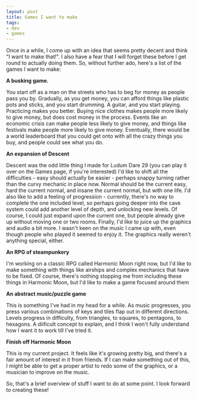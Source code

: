 ```yaml
---
layout: post
title: Games I want to make
tags:
- dev
- games
---
```

Once in a while, I come up with an idea that seems pretty decent and think "I want to make that!".
I also have a fear that I will forget these before I get round to actually doing them.
So, without further ado, here's a list of the games I want to make:

**A busking game.**

You start off as a man on the streets who has to beg for money as people pass you by.
Gradually, as you get money, you can afford things like plastic pots and sticks, and you start drumming. A guitar, and you start playing.
Practicing makes you better.
Buying nice clothes makes people more likely to give money, but does cost money in the process.
Events like an economic crisis can make people less likely to give money, and things like festivals make people more likely to give money.
Eventually, there would be a world leaderboard that you could get onto with all the crazy things you buy, and people could see what you do.

**An expansion of Descent**

Descent was the odd little thing I made for Ludum Dare 29 (you can play it over on the Games page, if you're interested)
I'd like to shift all the difficulties - easy should actually be easier - perhaps snappy turning rather than the curvy mechanic in place now. Normal should be the current easy, hard the current normal, and insane the current normal, but with one life.
I'd also like to add a feeling of progression - currently, there's no way to complete the one included level, so perhaps going deeper into the cave system could add another level of depth, and unlocking new levels. Of course, I could just expand upon the current one, but people already give up without moving one or two rooms.
Finally, I'd like to juice up the graphics and audio a bit more. I wasn't keen on the music I came up with, even though people who played it seemed to enjoy it. The graphics really weren't anything special, either.

**An RPG of steampunkery**

I'm working on a classic RPG called Harmonic Moon right now, but I'd like to make something with things like airships and complex mechanics that have to be fixed.
Of course, there's nothing stopping me from including these things in Harmonic Moon, but I'd like to make a game focused around them

**An abstract music/puzzle game**

This is something I've had in my head for a while. As music progresses, you press various combinations of keys and tiles flap out in different directions. Levels progress in difficulty, from triangles, to squares, to pentagons, to hexagons. A diificult concept to explain, and I think I won't fully understand how I want it to work till I've tried it.

**Finish off Harmonic Moon**

This is my current project. It feels like it's growing pretty big, and there's a fair amount of interest in it from friends. If I can make something out of this, I might be able to get a proper artist to redo some of the graphics, or a musician to improve on the music.

So, that's a brief overview of stuff I want to do at some point. I look forward to creating these!
